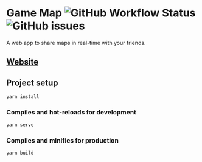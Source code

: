 # Game Map ![GitHub Workflow Status](https://img.shields.io/github/workflow/status/henkelmax/gamemap/Build) ![GitHub issues](https://img.shields.io/github/issues-raw/henkelmax/gamemap)

A web app to share maps in real-time with your friends.

## [Website](https://henkelmax.github.io/gamemap/)

## Project setup

```sh
yarn install
```

### Compiles and hot-reloads for development

```sh
yarn serve
```

### Compiles and minifies for production

```sh
yarn build
```
